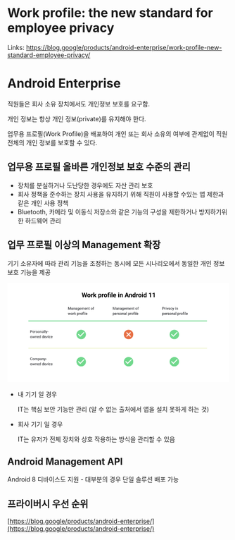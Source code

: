 # Work profile: the new standard for employee privacy

Links: https://blog.google/products/android-enterprise/work-profile-new-standard-employee-privacy/

# Android Enterprise

직원들은 회사 소유 장치에서도 개인정보 보호를 요구함.

개인 정보는 항상 개인 정보(private)를 유지해야 한다. 

업무용 프로필(Work Profile)을 배포하여 개인 또는 회사 소유의 여부에 관계없이 직원 전체의 개인 정보를 보호할 수 있다.

## 업무용 프로필 올바른 개인정보 보호 수준의 관리

- 장치를 분실하거나 도난당한 경우에도 자산 관리 보호
- 회사 정책을 준수하는 장치 사용을 유지하기 위해 직원이 사용할 수있는 앱 제한과 같은 개인 사용 정책
- Bluetooth, 카메라 및 이동식 저장소와 같은 기능의 구성을 제한하거나 방지하기위한 하드웨어 관리

## 업무 프로필 이상의 Management 확장

기기 소유자에 따라 관리 기능을 조정하는 동시에 모든 시나리오에서 동일한 개인 정보 보호 기능을 제공

![privacy/Untitled.png](privacy/Untitled.png)

- 내 기기 일 경우

    IT는 핵심 보안 기능만 관리 (알 수 없는 출처에서 앱을 설치 못하게 하는 것)

- 회사 기기 일 경우

    IT는 유저가 전체 장치와 상호 작용하는 방식을 관리할 수 있음

## Android Management API

Android 8 디바이스도 지원 - 대부분의 경우 단일 솔루션 배포 가능

## 프라이버시 우선 순위

[https://blog.google/products/android-enterprise/](https://blog.google/products/android-enterprise/)
